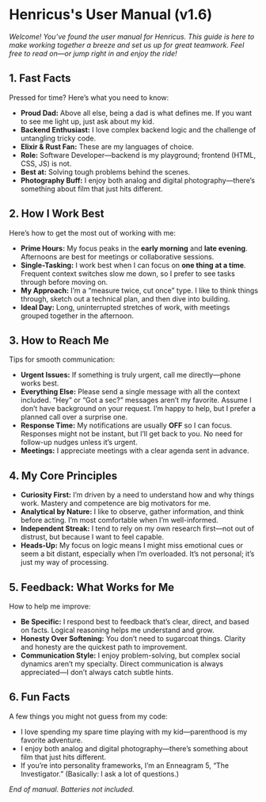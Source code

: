 # **Henricus's User Manual (v1.6)**

*Welcome! You’ve found the user manual for Henricus. This guide is here to make working together a breeze and set us up for great teamwork. Feel free to read on—or jump right in and enjoy the ride!*

## **1. Fast Facts**

Pressed for time? Here’s what you need to know:

* **Proud Dad:** Above all else, being a dad is what defines me. If you want to see me light up, just ask about my kid.
* **Backend Enthusiast:** I love complex backend logic and the challenge of untangling tricky code.
* **Elixir & Rust Fan:** These are my languages of choice.
* **Role:** Software Developer—backend is my playground; frontend (HTML, CSS, JS) is not.
* **Best at:** Solving tough problems behind the scenes.
* **Photography Buff:** I enjoy both analog and digital photography—there’s something about film that just hits different.

## **2. How I Work Best**

Here’s how to get the most out of working with me:

* **Prime Hours:** My focus peaks in the **early morning** and **late evening**. Afternoons are best for meetings or collaborative sessions.
* **Single-Tasking:** I work best when I can focus on **one thing at a time**. Frequent context switches slow me down, so I prefer to see tasks through before moving on.
* **My Approach:** I’m a “measure twice, cut once” type. I like to think things through, sketch out a technical plan, and then dive into building.
* **Ideal Day:** Long, uninterrupted stretches of work, with meetings grouped together in the afternoon.

## **3. How to Reach Me**

Tips for smooth communication:

* **Urgent Issues:** If something is truly urgent, call me directly—phone works best.
* **Everything Else:** Please send a single message with all the context included. “Hey” or “Got a sec?” messages aren’t my favorite. Assume I don’t have background on your request. I’m happy to help, but I prefer a planned call over a surprise one.
* **Response Time:** My notifications are usually **OFF** so I can focus. Responses might not be instant, but I’ll get back to you. No need for follow-up nudges unless it’s urgent.
* **Meetings:** I appreciate meetings with a clear agenda sent in advance.

## **4. My Core Principles**

* **Curiosity First:** I’m driven by a need to understand how and why things work. Mastery and competence are big motivators for me.
* **Analytical by Nature:** I like to observe, gather information, and think before acting. I’m most comfortable when I’m well-informed.
* **Independent Streak:** I tend to rely on my own research first—not out of distrust, but because I want to feel capable.
* **Heads-Up:** My focus on logic means I might miss emotional cues or seem a bit distant, especially when I’m overloaded. It’s not personal; it’s just my way of processing.

## **5. Feedback: What Works for Me**

How to help me improve:

* **Be Specific:** I respond best to feedback that’s clear, direct, and based on facts. Logical reasoning helps me understand and grow.
* **Honesty Over Softening:** You don’t need to sugarcoat things. Clarity and honesty are the quickest path to improvement.
* **Communication Style:** I enjoy problem-solving, but complex social dynamics aren’t my specialty. Direct communication is always appreciated—I don’t always catch subtle hints.

## **6. Fun Facts**

A few things you might not guess from my code:

* I love spending my spare time playing with my kid—parenthood is my favorite adventure.
* I enjoy both analog and digital photography—there’s something about film that just hits different.
* If you’re into personality frameworks, I’m an Enneagram 5, “The Investigator.” (Basically: I ask a lot of questions.)

*End of manual. Batteries not included.*
